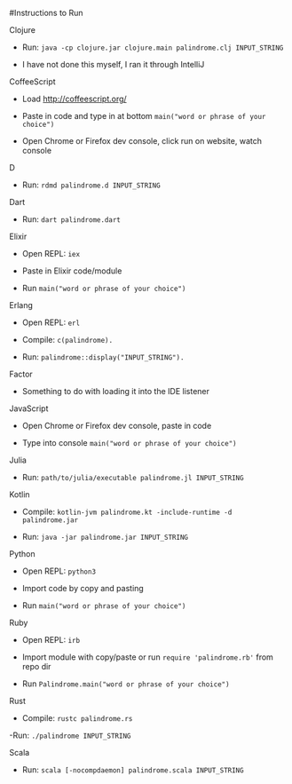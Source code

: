#Instructions to Run

Clojure

- Run: `java -cp clojure.jar clojure.main palindrome.clj INPUT_STRING`

- I have not done this myself, I ran it through IntelliJ

CoffeeScript

- Load http://coffeescript.org/

- Paste in code and type in at bottom `main("word or phrase of your choice")`

- Open Chrome or Firefox dev console, click run on website, watch console

D
- Run: `rdmd palindrome.d INPUT_STRING`

Dart

- Run: `dart palindrome.dart`

Elixir

- Open REPL: `iex`

- Paste in Elixir code/module

- Run `main("word or phrase of your choice")`

Erlang

- Open REPL: `erl`

- Compile: `c(palindrome).`

- Run: `palindrome::display("INPUT_STRING").`

Factor

- Something to do with loading it into the IDE listener

JavaScript

- Open Chrome or Firefox dev console, paste in code

- Type into console `main("word or phrase of your choice")`

Julia

- Run: `path/to/julia/executable palindrome.jl INPUT_STRING`

Kotlin

- Compile: `kotlin-jvm palindrome.kt -include-runtime -d palindrome.jar`

- Run: `java -jar palindrome.jar INPUT_STRING`

Python

- Open REPL: `python3`

- Import code by copy and pasting

- Run `main("word or phrase of your choice")`

Ruby

- Open REPL: `irb`

- Import module with copy/paste or run `require 'palindrome.rb'` from repo dir

- Run `Palindrome.main("word or phrase of your choice")`

Rust

- Compile: `rustc palindrome.rs`

-Run: `./palindrome INPUT_STRING`

Scala

- Run: `scala [-nocompdaemon] palindrome.scala INPUT_STRING`
